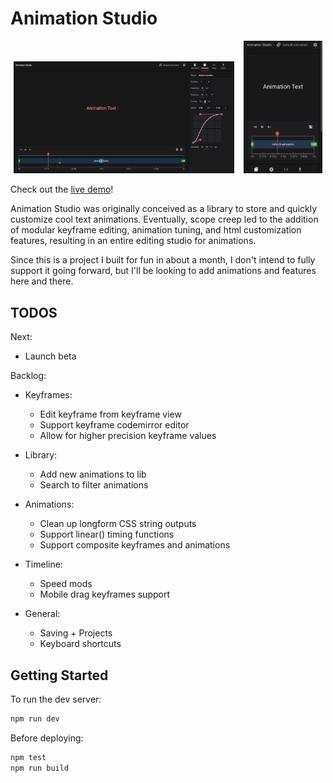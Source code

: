 # Animation Studio

<p style="text-align: center;">
<img alt="demo" src="public/demo-1.png" width="70%" /> &nbsp;&nbsp; <img alt="mobile-demo" src="public/demo-mobile-1.jpg" width="25%">
</p>

Check out the [live demo](https://css-animation-studio.vercel.app/)!

Animation Studio was originally conceived as a library to store and quickly customize cool text animations. Eventually, scope creep led to the addition of modular keyframe editing, animation tuning, and html customization features, resulting in an entire editing studio for animations.

Since this is a project I built for fun in about a month, I don't intend to fully support it going forward, but I'll be looking to add animations and features here and there.

## TODOS

Next:

- Launch beta

Backlog:

- Keyframes:

  - Edit keyframe from keyframe view
  - Support keyframe codemirror editor
  - Allow for higher precision keyframe values

- Library:

  - Add new animations to lib
  - Search to filter animations

- Animations:

  - Clean up longform CSS string outputs
  - Support linear() timing functions
  - Support composite keyframes and animations

- Timeline:

  - Speed mods
  - Mobile drag keyframes support

- General:
  - Saving + Projects
  - Keyboard shortcuts

## Getting Started

To run the dev server:

```bash
npm run dev
```

Before deploying:

```bash
npm test
npm run build
```
